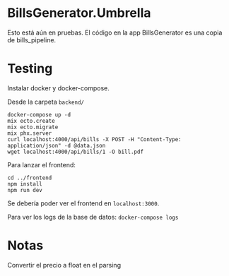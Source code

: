 # BillsGenerator.Umbrella

Esto está aún en pruebas. El código en la app BillsGenerator es una copia de bills_pipeline.

# Testing

Instalar docker y docker-compose.

Desde la carpeta `backend/`

```console
docker-compose up -d
mix ecto.create
mix ecto.migrate
mix phx.server
curl localhost:4000/api/bills -X POST -H "Content-Type: application/json" -d @data.json
wget localhost:4000/api/bills/1 -O bill.pdf
```


Para lanzar el frontend:

```console
cd ../frontend
npm install
npm run dev
```
Se debería poder ver el frontend en `localhost:3000`.

Para ver los logs de la base de datos: `docker-compose logs`

# Notas

Convertir el precio a float en el parsing
